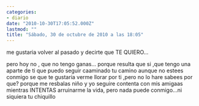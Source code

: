 ```yaml
---
categories:
- diario
date: "2010-10-30T17:05:52.000Z"
lastmod: ""
title: "Sábado, 30 de octubre de 2010 a las 18:05"
---
```


me gustaria volver al pasado y decirte que  TE QUIERO...

pero hoy no , que no tengo ganas...
porque resulta que si ,que tengo una aparte de ti que puedo seguir caaminado tu camino aunque no estees conmigo 
se que te gustaria verme llorar por ti ,pero no lo hare sabees por que? porque me resbalas niño 
y yo seguire contenta con mis amigaas mientras INTENTAS arruinarme la vida, pero nada puede conmigo...ni siquiera tu chiquillo